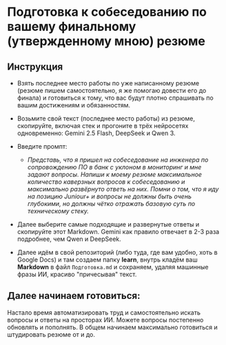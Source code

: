 # Подготовка к собеседованию по вашему финальному (утвержденному мною) резюме

## Инструкция

- Взять последнее место работы по уже написанному резюме (резюме пишем самостоятельно, я же помогаю довести его до финала) и готовиться к тому, что вас будут плотно спрашивать по вашим достижениям и обязанностям.

- Возьмите свой текст (последнее место работы) из резюме, скопируйте, включая стек и прогоните в трёх нейросетях одновременно: Gemini 2.5 Flash, DeepSeek и Qwen 3.

- Введите промпт:

  - _Представь, что я пришел на собеседование на инженера по сопровождению ПО в банк с уклоном в мониторинг и мне задают вопросы. Напиши к моему резюме максимальное количество каверзных вопросов к собеседованию и максимально развёрнуто ответь на них. Помни о том, что я иду на позицию Juniour+ и вопросы не должны быть очень глубокими, но должны чётко отражать базовую суть по техническому стеку._

- Далее выберите самые подходящие и развернутые ответы и скопируйте этот Markdown. Gemini как правило отвечает в 2-3 раза подробнее, чем Qwen и DeepSeek. 

- Далее идём в свой репозиторий (либо туда, где вам удобно, хоть в Google Docs) и там создаем папку **learn**, внутрь кладём ваш **Markdown** в файл `Подготовка.md` и сохраняем, удаляя машинные фразы ИИ, красиво "причесывая" текст. 

## Далее начинаем готовиться:

Настало время автоматизировать труд и самостоятельно искать вопросы и ответы на просторах ИИ. Можете вопросы постепенно обновлять и пополнять. В общем начинаем максимально готовиться и штудировать резюме от и до.
